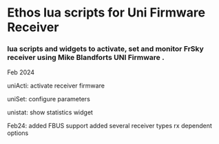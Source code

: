 ﻿#                                           Ethos lua scripts for Uni Firmware Receiver

### lua scripts and widgets to activate, set and monitor FrSky receiver using Mike Blandforts UNI Firmware .
Feb 2024






uniActi:  activate receiver firmware

uniSet:  configure parameters

unistat:  show statistics widget


Feb24:
added FBUS support
added several receiver types
rx dependent options








